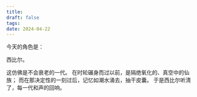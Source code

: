 ```yaml
---
title: 
draft: false
tags: 
date: 2024-04-22
---
```

今天的角色是：

西比尔。

这仿佛是不会衰老的一代。
在时轮碾身而过以前，是隔绝氧化的、真空中的仙族；
而在那决定性的一刻过后，记忆如潮水涌去，抽干皮囊。
于是西比尔听清了，每一代和声的回响。